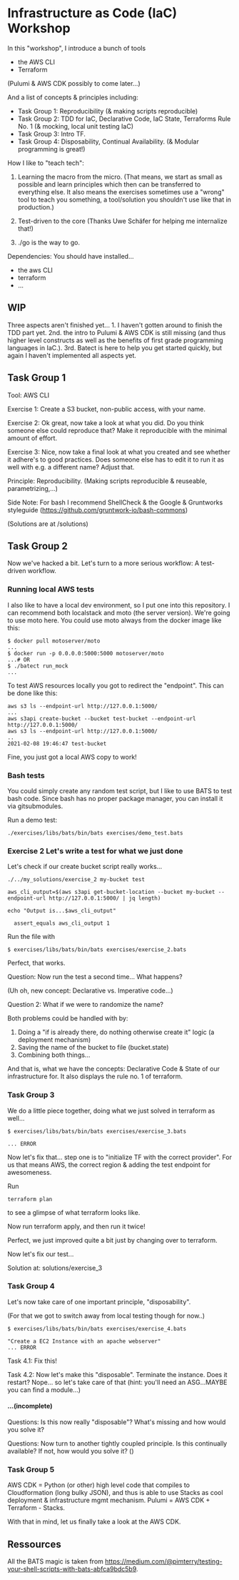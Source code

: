 # Infrastructure as Code (IaC) Workshop

In this "workshop", I introduce a bunch of tools

- the AWS CLI
- Terraform

(Pulumi & AWS CDK possibly to come later...)

And a list of concepts & principles including:

- Task Group 1: Reproducibility (& making scripts reproducible)
- Task Group 2: TDD for IaC, Declarative Code, IaC State, Terraforms Rule No. 1 (& mocking, local unit testing IaC)
- Task Group 3: Intro TF.
- Task Group 4: Disposability, Continual Availability. (& Modular programming is great!)

How I like to "teach tech":

1.  Learning the macro from the micro. (That means, we start as small as possible and learn principles which then can be transferred to everything else. It also means the exercises sometimes use a "wrong" tool to teach you something, a tool/solution you shouldn't use like that in production.)

2.  Test-driven to the core (Thanks Uwe Schäfer for helping me internalize that!)

3.  ./go is the way to go.

Dependencies: You should have installed...

- the aws CLI
- terraform
- ...

## WIP

Three aspects aren't finished yet... 1. I haven't gotten around to finish the TDD part yet. 2nd. the intro to Pulumi & AWS CDK is still missing (and thus higher level constructs as well as the benefits of first grade programming languages in IaC.).
3rd. Batect is here to help you get started quickly, but again I haven't implemented all aspects yet.

## Task Group 1

Tool: AWS CLI

Exercise 1: Create a S3 bucket, non-public access, with your name.

Exercise 2: Ok great, now take a look at what you did. Do you think
someone else could reproduce that? Make it reproducible with the minimal
amount of effort.

Exercise 3: Nice, now take a final look at what you created and see whether
it adhere's to good practices. Does someone else has to edit it to run it
as well with e.g. a different name? Adjust that.

Principle: Reproducibility. (Making scripts reproducible & reuseable,
parametrizing,...)

Side Note: For bash I recommend ShellCheck & the Google & Gruntworks
styleguide (https://github.com/gruntwork-io/bash-commons)

(Solutions are at /solutions)

## Task Group 2

Now we've hacked a bit. Let's turn to a more serious workflow: A test-driven
workflow.

### Running local AWS tests

I also like to have a local dev environment, so I put one into this repository.
I can recommend both localstack and moto (the server version). We're going
to use moto here. You could use moto always from the docker image like this:

```
$ docker pull motoserver/moto
...
$ docker run -p 0.0.0.0:5000:5000 motoserver/moto
...# OR
$ ./batect run_mock
...
```

To test AWS resources locally you got to redirect the "endpoint". This can be
done like this:

```
aws s3 ls --endpoint-url http://127.0.0.1:5000/
...
aws s3api create-bucket --bucket test-bucket --endpoint-url http://127.0.0.1:5000/
aws s3 ls --endpoint-url http://127.0.0.1:5000/
..
2021-02-08 19:46:47 test-bucket
```

Fine, you just got a local AWS copy to work!

### Bash tests

You could simply create any random test script, but I like to use BATS to
test bash code. Since bash has no proper package manager, you can install it via
gitsubmodules.

Run a demo test:

```
./exercises/libs/bats/bin/bats exercises/demo_test.bats
```

### Exercise 2 Let's write a test for what we just done

Let's check if our create bucket script really works...

```
./../my_solutions/exercise_2 my-bucket test

aws_cli_output=$(aws s3api get-bucket-location --bucket my-bucket --endpoint-url http://127.0.0.1:5000/ | jq length)

echo "Output is...$aws_cli_output"

  assert_equals aws_cli_output 1
```

Run the file with

```
$ exercises/libs/bats/bin/bats exercises/exercise_2.bats
```

Perfect, that works.

Question: Now run the test a second time... What happens?

(Uh oh, new concept: Declarative vs. Imperative code...)

Question 2: What if we were to randomize the name?

Both problems could be handled with by:

1.  Doing a "if is already there, do nothing otherwise create it" logic (a deployment mechanism)
2.  Saving the name of the bucket to file (bucket.state)
3.  Combining both things...

And that is, what we have the concepts: Declarative Code & State of our
infrastructure for. It also displays the rule no. 1 of terraform.

### Task Group 3

We do a little piece together, doing what we just solved
in terraform as well...

```
$ exercises/libs/bats/bin/bats exercises/exercise_3.bats

... ERROR
```

Now let's fix that... step one is to "initialize TF with the correct provider".
For us that means AWS, the correct region & adding the test endpoint for
awesomeness.

Run

```
terraform plan
```

to see a glimpse of what terraform looks like.

Now run terraform apply, and then run it twice!

Perfect, we just improved quite a bit just by changing over to terraform.

Now let's fix our test...

Solution at: solutions/exercise_3

### Task Group 4

Let's now take care of one important principle, "disposability".

(For that we got to switch away from local testing though for now..)

```
$ exercises/libs/bats/bin/bats exercises/exercise_4.bats

"Create a EC2 Instance with an apache webserver"
... ERROR
```

Task 4.1: Fix this!

Task 4.2: Now let's make this "disposable". Terminate the instance. Does it restart?
Nope... so let's take care of that (hint: you'll need an ASG...MAYBE you can
find a module...)

#### ...(incomplete)

Questions: Is this now really "disposable"? What's missing
and how would you solve it?

Questions: Now turn to another tightly coupled principle. Is this continually available?
If not, how would you solve it? ()

### Task Group 5

AWS CDK = Python (or other) high level code that compiles to Cloudformation
(long bulky JSON), and thus is able to use Stacks as cool deployment &
infrastructure mgmt mechanism.
Pulumi = AWS CDK + Terraform - Stacks.

With that in mind, let us finally take a look at the AWS CDK.

## Ressources

All the BATS magic is taken from https://medium.com/@pimterry/testing-your-shell-scripts-with-bats-abfca9bdc5b9.
